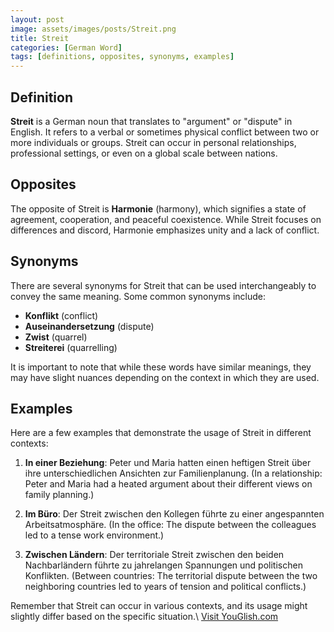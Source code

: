 ```yaml
---
layout: post
image: assets/images/posts/Streit.png
title: Streit
categories: [German Word]
tags: [definitions, opposites, synonyms, examples]
---
```


## Definition

**Streit** is a German noun that translates to "argument" or "dispute" in English. It refers to a verbal or sometimes physical conflict between two or more individuals or groups. Streit can occur in personal relationships, professional settings, or even on a global scale between nations.

## Opposites

The opposite of Streit is **Harmonie** (harmony), which signifies a state of agreement, cooperation, and peaceful coexistence. While Streit focuses on differences and discord, Harmonie emphasizes unity and a lack of conflict.

## Synonyms

There are several synonyms for Streit that can be used interchangeably to convey the same meaning. Some common synonyms include:

- **Konflikt** (conflict)
- **Auseinandersetzung** (dispute)
- **Zwist** (quarrel)
- **Streiterei** (quarrelling)

It is important to note that while these words have similar meanings, they may have slight nuances depending on the context in which they are used.

## Examples

Here are a few examples that demonstrate the usage of Streit in different contexts:

1. **In einer Beziehung**: Peter und Maria hatten einen heftigen Streit über ihre unterschiedlichen Ansichten zur Familienplanung. (In a relationship: Peter and Maria had a heated argument about their different views on family planning.)

2. **Im Büro**: Der Streit zwischen den Kollegen führte zu einer angespannten Arbeitsatmosphäre. (In the office: The dispute between the colleagues led to a tense work environment.)

3. **Zwischen Ländern**: Der territoriale Streit zwischen den beiden Nachbarländern führte zu jahrelangen Spannungen und politischen Konflikten. (Between countries: The territorial dispute between the two neighboring countries led to years of tension and political conflicts.)

Remember that Streit can occur in various contexts, and its usage might slightly differ based on the specific situation.\ <a id="yg-widget-0" class="youglish-widget" data-query="Streit" data-lang="german" data-components="8412" data-auto-start="0" data-bkg-color="theme_light" data-title="How%20to%20pronounce%20Streit%20in%20German"  rel="nofollow" href="https://youglish.com">Visit YouGlish.com</a><script async src="https://youglish.com/public/emb/widget.js" charset="utf-8"></script>